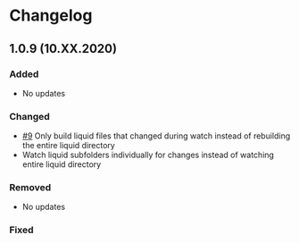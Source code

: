 # Changelog

## 1.0.9 (10.XX.2020)

### Added

- No updates

### Changed

- [#9](https://github.com/WorkshopCLI/workshop-advanced-gulp/issues/9) Only build liquid files that changed during watch instead of rebuilding the entire liquid directory
- Watch liquid subfolders individually for changes instead of watching entire liquid directory

### Removed

- No updates

### Fixed